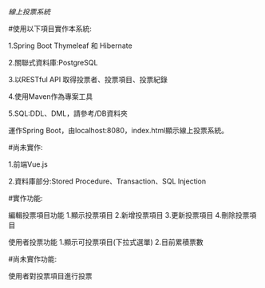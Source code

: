 *線上投票系統*

#使用以下項目實作本系統:

1.Spring Boot Thymeleaf 和 Hibernate

2.關聯式資料庫:PostgreSQL

3.以RESTful API 取得投票者、投票項目、投票紀錄

4.使用Maven作為專案工具

5.SQL:DDL、DML，請參考/DB資料夾


運作Spring Boot，由localhost:8080，index.html顯示線上投票系統。


#尚未實作:

1.前端Vue.js

2.資料庫部分:Stored Procedure、Transaction、SQL Injection

#實作功能:

編輯投票項目功能 1.顯示投票項目 2.新增投票項目 3.更新投票項目 4.刪除投票項目

使用者投票功能 1.顯示可投票項目(下拉式選單) 2.目前累積票數


#尚未實作功能:

使用者對投票項目進行投票